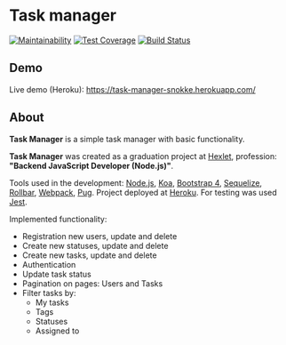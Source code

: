 # Task manager

[![Maintainability](https://api.codeclimate.com/v1/badges/dc3818ff33ed2b180e87/maintainability)](https://codeclimate.com/github/Snokke/task-manager-hexlet-project4/maintainability)
[![Test Coverage](https://api.codeclimate.com/v1/badges/dc3818ff33ed2b180e87/test_coverage)](https://codeclimate.com/github/Snokke/task-manager-hexlet-project4/test_coverage)
[![Build Status](https://travis-ci.org/Snokke/task-manager-hexlet-project4.svg?branch=master)](https://travis-ci.org/Snokke/task-manager-hexlet-project4)

## Demo
Live demo (Heroku): https://task-manager-snokke.herokuapp.com/

## About

**Task Manager** is a simple task manager with basic functionality.

**Task Manager** was created as a graduation project at [Hexlet](https://ru.hexlet.io/), profession: **"Backend JavaScript Developer (Node.js)"**.

Tools used in the development: [Node.js](https://nodejs.org/en/), [Koa](https://koajs.com/), [Bootstrap 4](https://getbootstrap.com/), [Sequelize](http://docs.sequelizejs.com/), [Rollbar](https://rollbar.com/), [Webpack](https://webpack.js.org/), [Pug](https://pugjs.org/api/getting-started.html). Project deployed at [Heroku](https://www.heroku.com/). For testing was used [Jest](https://jestjs.io/en/).

Implemented functionality:

- Registration new users, update and delete
- Create new statuses, update and delete
- Create new tasks, update and delete
- Authentication
- Update task status
- Pagination on pages: Users and Tasks
- Filter tasks by:
  - My tasks
  - Tags
  - Statuses
  - Assigned to
  
